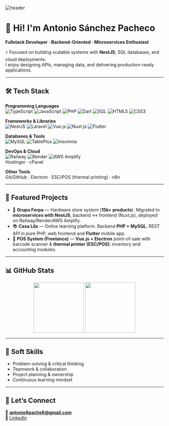 ![header](https://capsule-render.vercel.app/api?type=waving&height=220&color=0:16A34A,100:22C55E&text=Antonio%20Sánchez%20Pacheco%20%7C%20PacheCode&fontColor=ffffff&fontSize=32&desc=Fullstack%20Developer%20%7C%20Backend-Oriented%20%7C%20Microservices%20with%20NestJS&descAlignY=70&descAlign=50&animation=fadeIn)

# 👋 Hi! I'm Antonio Sánchez Pacheco  
**Fullstack Developer · Backend-Oriented · Microservices Enthusiast**

⚡ Focused on building scalable systems with **NestJS**, SQL databases, and cloud deployments.  
I enjoy designing APIs, managing data, and delivering production-ready applications.  

---

## 🛠️ Tech Stack  

**Programming Languages**  
![TypeScript](https://img.shields.io/badge/TypeScript-3178C6?style=flat&logo=typescript&logoColor=white) 
![JavaScript](https://img.shields.io/badge/JavaScript-F7DF1E?style=flat&logo=javascript&logoColor=black) 
![PHP](https://img.shields.io/badge/PHP-777BB4?style=flat&logo=php&logoColor=white) 
![Dart](https://img.shields.io/badge/Dart-0175C2?style=flat&logo=dart&logoColor=white) 
![SQL](https://img.shields.io/badge/SQL-003B57?style=flat&logo=database&logoColor=white) 
![HTML5](https://img.shields.io/badge/HTML5-E34F26?style=flat&logo=html5&logoColor=white) 
![CSS3](https://img.shields.io/badge/CSS3-1572B6?style=flat&logo=css3&logoColor=white)

**Frameworks & Libraries**  
![NestJS](https://img.shields.io/badge/NestJS-E0234E?style=flat&logo=nestjs&logoColor=white) 
![Laravel](https://img.shields.io/badge/Laravel-FF2D20?style=flat&logo=laravel&logoColor=white) 
![Vue.js](https://img.shields.io/badge/Vue.js-4FC08D?style=flat&logo=vue.js&logoColor=white) 
![Nuxt.js](https://img.shields.io/badge/Nuxt-00C58E?style=flat&logo=nuxt.js&logoColor=white) 
![Flutter](https://img.shields.io/badge/Flutter-02569B?style=flat&logo=flutter&logoColor=white)

**Databases & Tools**  
![MySQL](https://img.shields.io/badge/MySQL-4479A1?style=flat&logo=mysql&logoColor=white) 
![TablePlus](https://img.shields.io/badge/TablePlus-FCBC02?style=flat&logo=tableplus&logoColor=black) 
![Insomnia](https://img.shields.io/badge/Insomnia-5849BE?style=flat&logo=insomnia&logoColor=white)  

**DevOps & Cloud**  
![Railway](https://img.shields.io/badge/Railway-0B0D0E?style=flat&logo=railway&logoColor=white) 
![Render](https://img.shields.io/badge/Render-46E3B7?style=flat&logo=render&logoColor=black) 
![AWS Amplify](https://img.shields.io/badge/AWS%20Amplify-FF9900?style=flat&logo=aws-amplify&logoColor=white)  
Hostinger · cPanel  

**Other Tools**  
Git/GitHub · Electron · ESC/POS (thermal printing) · n8n  

---

## 📌 Featured Projects  

- 🛒 **Grupo Forpa** — Hardware store system (**15k+ products**). Migrated to **microservices with NestJS**, backend ↔ frontend (Nuxt.js), deployed on Railway/Render/AWS Amplify.  
- 📚 **Casa Lila** — Online learning platform. Backend **PHP + MySQL**, REST API in pure PHP, web frontend and **Flutter** mobile app.  
- 🏪 **POS System (Freelance)** — **Vue.js + Electron** point-of-sale with barcode scanner & **thermal printer (ESC/POS)**; inventory and accounting modules.  

---

## 📊 GitHub Stats  

<p align="center">
  <img src="https://github-readme-stats.vercel.app/api?username=Antoni0Pachec0&show_icons=true&theme=green_nur&hide_border=true&count_private=true&include_all_commits=true" height="160" />
  <img src="https://github-readme-stats.vercel.app/api/top-langs/?username=Antoni0Pachec0&layout=compact&theme=green_nur&hide_border=true&langs_count=6" height="160" />
</p>

---

## 🤝 Soft Skills  
- Problem-solving & critical thinking  
- Teamwork & collaboration  
- Project planning & ownership  
- Continuous learning mindset  

---

## 💬 Let’s Connect  
📧 **antonio6pache6@gmail.com**  
🔗 [LinkedIn](https://www.linkedin.com/in/antonio-s%C3%A1nchez-pacheco-8134192aa)
